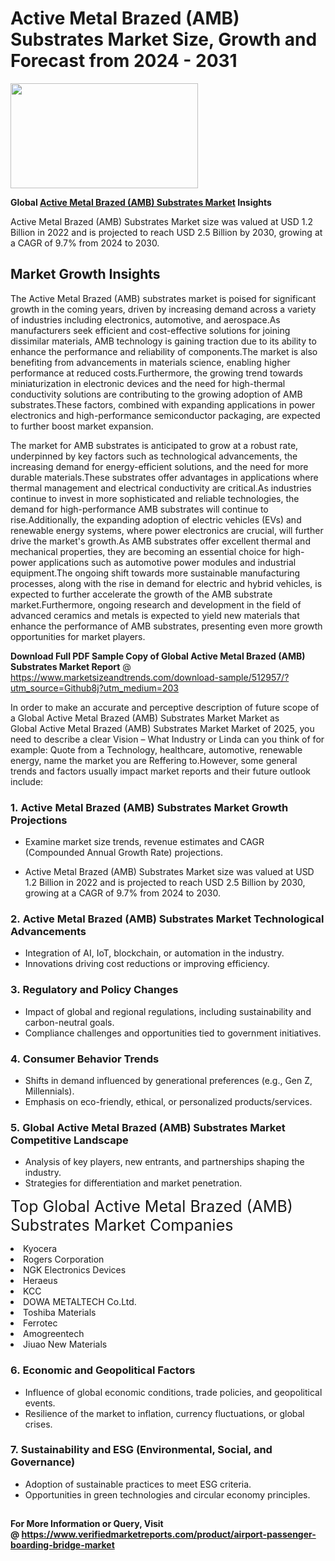 <H1>Active Metal Brazed (AMB) Substrates Market Size, Growth and Forecast from 2024 - 2031</H1><img class="aligncenter size-medium wp-image-584254" src="https://thirdeyenews.in/wp-content/uploads/2024/09/Global-Market-Research-300x168.jpeg" alt="" width="300" height="168" /><p><strong>Global&nbsp;<a href="https://www.marketsizeandtrends.com/download-sample/512957/?utm_source=Github8j?utm_medium=203">Active Metal Brazed (AMB) Substrates Market</a> Insights</strong></p><p>Active Metal Brazed (AMB) Substrates Market size was valued at USD 1.2 Billion in 2022 and is projected to reach USD 2.5 Billion by 2030, growing at a CAGR of 9.7% from 2024 to 2030.</p><p><h2>Market Growth Insights</h2> <p>The Active Metal Brazed (AMB) substrates market is poised for significant growth in the coming years, driven by increasing demand across a variety of industries including electronics, automotive, and aerospace.As manufacturers seek efficient and cost-effective solutions for joining dissimilar materials, AMB technology is gaining traction due to its ability to enhance the performance and reliability of components.The market is also benefiting from advancements in materials science, enabling higher performance at reduced costs.Furthermore, the growing trend towards miniaturization in electronic devices and the need for high-thermal conductivity solutions are contributing to the growing adoption of AMB substrates.These factors, combined with expanding applications in power electronics and high-performance semiconductor packaging, are expected to further boost market expansion.</p> <p>The market for AMB substrates is anticipated to grow at a robust rate, underpinned by key factors such as technological advancements, the increasing demand for energy-efficient solutions, and the need for more durable materials.These substrates offer advantages in applications where thermal management and electrical conductivity are critical.As industries continue to invest in more sophisticated and reliable technologies, the demand for high-performance AMB substrates will continue to rise.Additionally, the expanding adoption of electric vehicles (EVs) and renewable energy systems, where power electronics are crucial, will further drive the market's growth.As AMB substrates offer excellent thermal and mechanical properties, they are becoming an essential choice for high-power applications such as automotive power modules and industrial equipment.The ongoing shift towards more sustainable manufacturing processes, along with the rise in demand for electric and hybrid vehicles, is expected to further accelerate the growth of the AMB substrate market.Furthermore, ongoing research and development in the field of advanced ceramics and metals is expected to yield new materials that enhance the performance of AMB substrates, presenting even more growth opportunities for market players.</p> <p></p><p><span class=""><strong>Download Full PDF Sample Copy of Global Active Metal Brazed (AMB) Substrates Market Report</strong> @ <a href="https://www.marketsizeandtrends.com/download-sample/512957/?utm_source=Github8j?utm_medium=203" target="_blank">https://www.marketsizeandtrends.com/download-sample/512957/?utm_source=Github8j?utm_medium=203</a></span></p><p>In order to make an accurate and perceptive description of future scope of a Global&nbsp;Active Metal Brazed (AMB) Substrates Market Market as Global&nbsp;Active Metal Brazed (AMB) Substrates Market Market of 2025, you need to describe a clear Vision &ndash; What Industry or Linda can you think of for example: Quote from a Technology, healthcare, automotive, renewable energy, name the market you are Reffering to.However, some general trends and factors usually impact market reports and their future outlook include:</p><h3>1.&nbsp;<strong>Active Metal Brazed (AMB) Substrates Market Growth Projections</strong></h3><ul><li>Examine market size trends, revenue estimates and CAGR (Compounded Annual Growth Rate) projections.</li><li><p>Active Metal Brazed (AMB) Substrates Market size was valued at USD 1.2 Billion in 2022 and is projected to reach USD 2.5 Billion by 2030, growing at a CAGR of 9.7% from 2024 to 2030.</p></li></ul><h3>2.&nbsp;<strong>Active Metal Brazed (AMB) Substrates Market Technological Advancements</strong></h3><ul><li>Integration of AI, IoT, blockchain, or automation in the industry.</li><li>Innovations driving cost reductions or improving efficiency.</li></ul><h3>3.&nbsp;<strong>Regulatory and Policy Changes</strong></h3><ul><li>Impact of global and regional regulations, including sustainability and carbon-neutral goals.</li><li>Compliance challenges and opportunities tied to government initiatives.</li></ul><h3>4.&nbsp;<strong>Consumer Behavior Trends</strong></h3><ul><li>Shifts in demand influenced by generational preferences (e.g., Gen Z, Millennials).</li><li>Emphasis on eco-friendly, ethical, or personalized products/services.</li></ul><h3>5.&nbsp;<strong>Global Active Metal Brazed (AMB) Substrates Market Competitive Landscape</strong></h3><ul><li>Analysis of key players, new entrants, and partnerships shaping the industry.</li><li>Strategies for differentiation and market penetration.</li></ul><p data-pm-slice="1 1 []"><span style="color: inherit; font-family: inherit; font-size: 25px;">Top Global Active Metal Brazed (AMB) Substrates Market Companies</span></p><div class="" data-test-id=""><p><li>Kyocera</li><li> Rogers Corporation</li><li> NGK Electronics Devices</li><li> Heraeus</li><li> KCC</li><li> DOWA METALTECH Co.Ltd.</li><li> Toshiba Materials</li><li> Ferrotec</li><li> Amogreentech</li><li> Jiuao New Materials</li></p></div><h3>6.&nbsp;<strong>Economic and Geopolitical Factors</strong></h3><ul><li>Influence of global economic conditions, trade policies, and geopolitical events.</li><li>Resilience of the market to inflation, currency fluctuations, or global crises.</li></ul><h3>7.&nbsp;<strong>Sustainability and ESG (Environmental, Social, and Governance)</strong></h3><ul><li>Adoption of sustainable practices to meet ESG criteria.</li><li>Opportunities in green technologies and circular economy principles.</li></ul><h2><strong style="font-size: 14px;">For More Information or Query, Visit @&nbsp;</strong><a style="background-color: #ffffff; font-size: 14px;" href="https://www.marketsizeandtrends.com/report/active-metal-brazed-amb-substrates-market/" target="_blank">https://www.verifiedmarketreports.com/product/airport-passenger-boarding-bridge-market</a></h2>